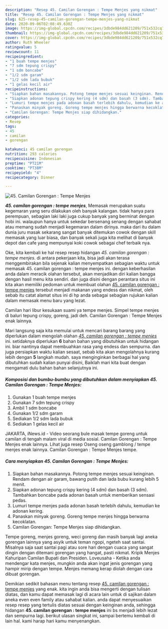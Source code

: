 ```yaml
---
description: "Resep 45. Camilan Gorengan : Tempe Menjes yang nikmat"
title: "Resep 45. Camilan Gorengan : Tempe Menjes yang nikmat"
slug: 625-resep-45-camilan-gorengan-tempe-menjes-yang-nikmat
date: 2020-09-06T02:08:49.630Z
image: https://img-global.cpcdn.com/recipes/3dbde984dd621209/751x532cq70/45-camilan-gorengan-tempe-menjes-foto-resep-utama.jpg
thumbnail: https://img-global.cpcdn.com/recipes/3dbde984dd621209/751x532cq70/45-camilan-gorengan-tempe-menjes-foto-resep-utama.jpg
cover: https://img-global.cpcdn.com/recipes/3dbde984dd621209/751x532cq70/45-camilan-gorengan-tempe-menjes-foto-resep-utama.jpg
author: Ruth Wheeler
ratingvalue: 5
reviewcount: 11
recipeingredient:
- "1 buah tempe menjes"
- "7 sdm tepung crispy"
- "1 sdm boncabe"
- "1/2 sdm garam"
- "1/2 sdm lada bubuk"
- "1 gelas kecil air"
recipeinstructions:
- "Siapkan bahan masakannya. Potong tempe menjes sesuai keinginan. Rendam dengan air garam, bawang putih dan lada bubu kurang lebih 5 menit."
- "Siapkan adonan tepung crispy kering (4 sdm) dan basah (3 sdm). Tambahkan boncabe pada adonan basah untuk memberikan sensasi pedas."
- "Lumuri tempe menjes pada adonan basah terlebih dahulu, kemudian ke adonan kering."
- "Panaskan minyak goreng. Goreng tempe menjes hingga berwarna kecoklatan."
- "Camilan Gorengan: Tempe Menjes siap dihidangkan."
categories:
- Resep
tags:
- 45
- camilan
- gorengan

katakunci: 45 camilan gorengan 
nutrition: 293 calories
recipecuisine: Indonesian
preptime: "PT21M"
cooktime: "PT38M"
recipeyield: "4"
recipecategory: Dinner

---
```



![45. Camilan Gorengan : Tempe Menjes](https://img-global.cpcdn.com/recipes/3dbde984dd621209/751x532cq70/45-camilan-gorengan-tempe-menjes-foto-resep-utama.jpg)

<b><i>45. camilan gorengan : tempe menjes</i></b>, Memasak merupakan suatu kegemaran yang seru dilakukan oleh banyak kalangan. tidak hanya para perempuan, sebagian laki laki juga cukup banyak yang berminat dengan hobi ini. walaupun hanya untuk sekedar bersenang senang dengan sahabat atau memang sudah menjadi kegemaran dalam dirinya. maka dari itu dalam dunia juru masak sekarang sangat banyak ditemukan cowok dengan skill memasak yang luar biasa, dan banyak sekali juga kita melihat di banyak depot dan cafe yang mempunyai koki cowok sebagai chef terbaik nya.

Oke, kita kembali ke hal resep resep hidangan <i>45. camilan gorengan : tempe menjes</i>. di antara pekerjaan kita, bisa jadi akan terasa menggembirakan bila sejenak kalian menyempatkan sebagian waktu untuk memasak 45. camilan gorengan : tempe menjes ini. dengan keberhasilan anda dalam meracik olahan tersebut, akan menjadikan diri kalian bangga dengan hasil menu kita sendiri. dan juga disini dengan perantara situs ini kita akan memiliki pedoman untuk membuat olahan <u>45. camilan gorengan : tempe menjes</u> tersebut menjadi makanan yang endess dan nikmat, oleh sebab itu catat alamat situs ini di hp anda sebagai sebagian rujukan kalian dalam memasak menu baru yang lezat.

Camilan hari libur kesukaan suami ya tempe menjes. Simpel tempe menjes di baluri tepung crispy, goreng, jadi deh. Camilan Gorengan : Tempe Menjes enak lainnya.


Mari langsung saja kita memulai untuk mencari barang barang yang diperlukan dalam mengolah olahan <u><i>45. camilan gorengan : tempe menjes</i></u> ini. setidaknya diperlukan <b>6</b> bahan bahan yang dibutuhkan untuk hidangan ini. biar nantinya dapat membuahkan rasa yang endess dan sempurna. dan juga persiapkan waktu kalian sesaat, sebab kita akan mengolahnya kurang lebih dengan <b>5</b> langkah mudah. saya menginginkan berbagai hal yang dibutuhkan sudah kalian punyai disini, Baiklah mari kita buat dengan mengamati dulu bahan bahan selanjutnya ini.

<!--inarticleads1-->

##### Komposisi dan bumbu-bumbu yang dibutuhkan dalam menyiapkan 45. Camilan Gorengan : Tempe Menjes:

1. Gunakan 1 buah tempe menjes
1. Gunakan 7 sdm tepung crispy
1. Ambil 1 sdm boncabe
1. Gunakan 1/2 sdm garam
1. Sediakan 1/2 sdm lada bubuk
1. Sediakan 1 gelas kecil air


JAKARTA, iNews.id - Video seorang bule masak tempe goreng untuk camilan di tengah malam viral di media sosial. Camilan Gorengan : Tempe Menjes enak lainnya. Lihat juga resep Oseng oseng gamblong / tempe menjes enak lainnya. Camilan Gorengan : Tempe Menjes tempe. 

<!--inarticleads2-->

##### Cara menyiapkan 45. Camilan Gorengan : Tempe Menjes:

1. Siapkan bahan masakannya. Potong tempe menjes sesuai keinginan. Rendam dengan air garam, bawang putih dan lada bubu kurang lebih 5 menit.
1. Siapkan adonan tepung crispy kering (4 sdm) dan basah (3 sdm). Tambahkan boncabe pada adonan basah untuk memberikan sensasi pedas.
1. Lumuri tempe menjes pada adonan basah terlebih dahulu, kemudian ke adonan kering.
1. Panaskan minyak goreng. Goreng tempe menjes hingga berwarna kecoklatan.
1. Camilan Gorengan: Tempe Menjes siap dihidangkan.


Tempe goreng, menjes goreng, weci goreng dan masih banyak lagi aneka gorengan lainnya yang asyik untuk teman ngopi, ngeteh saat santai. Misalnya saja saat santai pagi atau sore hari dengan cuaca yang sangat dingin dengan ditemani gorengan yang hangat, pasti nikmat. Kripik Menjes Kahuripan Camilan Bupati dan Presiden. Loveusaha - Ketika anda mendengar kata menjes, mungkin anda akan ingat jenis gorengan yang hampir mirip dengan tempe. Menjes memang kerap diolah dengan cara dibuat gorengan. 

Demikian sedikit bahasan menu tentang resep <u>45. camilan gorengan : tempe menjes</u> yang enak. kita ingin anda bisa mengerti dengan tulisan diatas, dan kamu dapat memasak lagi di acara lain untuk di sajikan dalam aneka even even family atau sahabat kalian. anda dapat menyesuaikan resep resep yang tertulis diatas sesuai dengan keinginan anda, sehingga hidangan <b>45. camilan gorengan : tempe menjes</b> ini bs menjadi lebih lezat dan sempurna lagi. berikut ulasan singkat ini, sampai bertemu kembali di lain hal. kami harap hari kamu menyenangkan.
